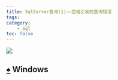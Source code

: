 ```yaml
---
title: SqlServer查询(1)——空格引发的查询错误
tags: 
category: 
	- Sql
toc: false
---
```

![ ](http://seopic.699pic.com/photo/50050/2830.jpg_wh1200.jpg "科技")

## [♠](#1) <span id='1'>Windows</span>